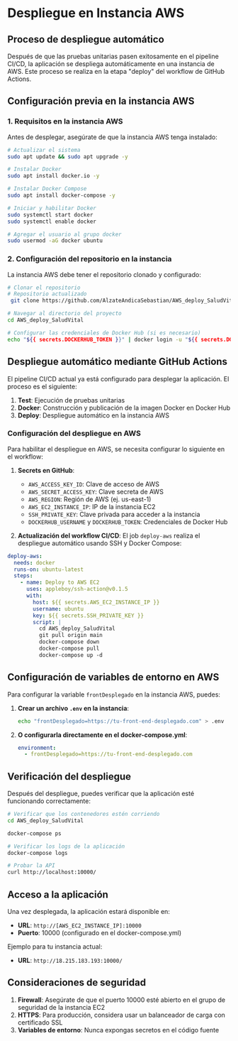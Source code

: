 # Despliegue en Instancia AWS

## Proceso de despliegue automático

Después de que las pruebas unitarias pasen exitosamente en el pipeline CI/CD, la aplicación se despliega automáticamente en una instancia de AWS. Este proceso se realiza en la etapa "deploy" del workflow de GitHub Actions.

## Configuración previa en la instancia AWS

### 1. Requisitos en la instancia AWS

Antes de desplegar, asegúrate de que la instancia AWS tenga instalado:

```bash
# Actualizar el sistema
sudo apt update && sudo apt upgrade -y

# Instalar Docker
sudo apt install docker.io -y

# Instalar Docker Compose
sudo apt install docker-compose -y

# Iniciar y habilitar Docker
sudo systemctl start docker
sudo systemctl enable docker

# Agregar el usuario al grupo docker
sudo usermod -aG docker ubuntu
```

### 2. Configuración del repositorio en la instancia

La instancia AWS debe tener el repositorio clonado y configurado:

```bash
# Clonar el repositorio
# Repositorio actualizado
 git clone https://github.com/AlzateAndicaSebastian/AWS_deploy_SaludVital.git

# Navegar al directorio del proyecto
cd AWS_deploy_SaludVital

# Configurar las credenciales de Docker Hub (si es necesario)
echo "${{ secrets.DOCKERHUB_TOKEN }}" | docker login -u "${{ secrets.DOCKERHUB_USERNAME }}" --password-stdin
```

## Despliegue automático mediante GitHub Actions

El pipeline CI/CD actual ya está configurado para desplegar la aplicación. El proceso es el siguiente:

1. **Test**: Ejecución de pruebas unitarias
2. **Docker**: Construcción y publicación de la imagen Docker en Docker Hub
3. **Deploy**: Despliegue automático en la instancia AWS

### Configuración del despliegue en AWS

Para habilitar el despliegue en AWS, se necesita configurar lo siguiente en el workflow:

1. **Secrets en GitHub**:
   - `AWS_ACCESS_KEY_ID`: Clave de acceso de AWS
   - `AWS_SECRET_ACCESS_KEY`: Clave secreta de AWS
   - `AWS_REGION`: Región de AWS (ej. us-east-1)
   - `AWS_EC2_INSTANCE_IP`: IP de la instancia EC2
   - `SSH_PRIVATE_KEY`: Clave privada para acceder a la instancia
   - `DOCKERHUB_USERNAME` y `DOCKERHUB_TOKEN`: Credenciales de Docker Hub

2. **Actualización del workflow CI/CD**:
   El job `deploy-aws` realiza el despliegue automático usando SSH y Docker Compose:

```yaml
deploy-aws:
  needs: docker
  runs-on: ubuntu-latest
  steps:
    - name: Deploy to AWS EC2
      uses: appleboy/ssh-action@v0.1.5
      with:
        host: ${{ secrets.AWS_EC2_INSTANCE_IP }}
        username: ubuntu
        key: ${{ secrets.SSH_PRIVATE_KEY }}
        script: |
          cd AWS_deploy_SaludVital
          git pull origin main
          docker-compose down
          docker-compose pull
          docker-compose up -d
```

## Configuración de variables de entorno en AWS

Para configurar la variable `frontDesplegado` en la instancia AWS, puedes:

1. **Crear un archivo `.env` en la instancia**:
   ```bash
   echo "frontDesplegado=https://tu-front-end-desplegado.com" > .env
   ```

2. **O configurarla directamente en el docker-compose.yml**:
   ```yaml
   environment:
     - frontDesplegado=https://tu-front-end-desplegado.com
   ```

## Verificación del despliegue

Después del despliegue, puedes verificar que la aplicación esté funcionando correctamente:

```bash
# Verificar que los contenedores estén corriendo
cd AWS_deploy_SaludVital

docker-compose ps

# Verificar los logs de la aplicación
docker-compose logs

# Probar la API
curl http://localhost:10000/
```

## Acceso a la aplicación

Una vez desplegada, la aplicación estará disponible en:
- **URL**: `http://[AWS_EC2_INSTANCE_IP]:10000`
- **Puerto**: 10000 (configurado en el docker-compose.yml)

Ejemplo para tu instancia actual:
- **URL**: `http://18.215.183.193:10000/`

## Consideraciones de seguridad

1. **Firewall**: Asegúrate de que el puerto 10000 esté abierto en el grupo de seguridad de la instancia EC2
2. **HTTPS**: Para producción, considera usar un balanceador de carga con certificado SSL
3. **Variables de entorno**: Nunca expongas secretos en el código fuente